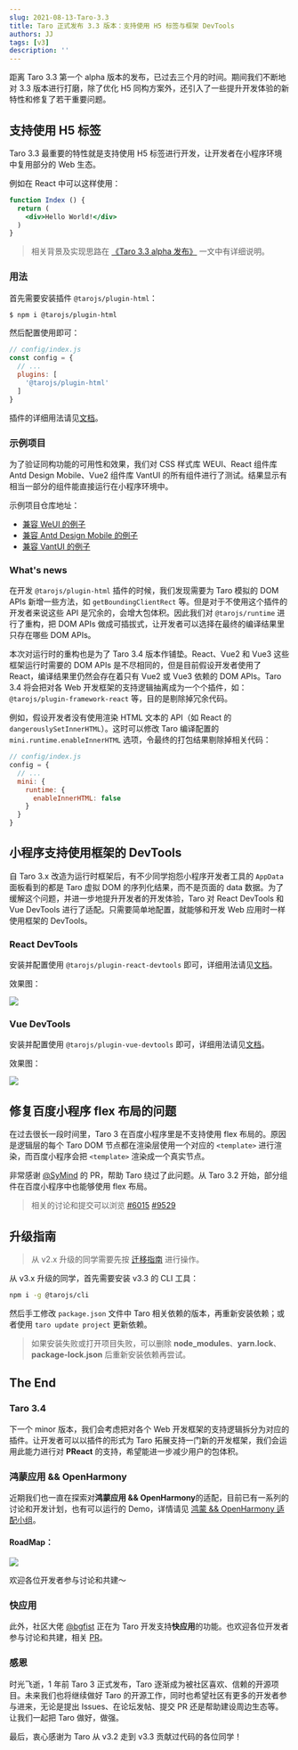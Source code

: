 ```yaml
---
slug: 2021-08-13-Taro-3.3
title: Taro 正式发布 3.3 版本：支持使用 H5 标签与框架 DevTools
authors: JJ
tags: [v3]
description: ''
---
```


距离 Taro 3.3 第一个 alpha 版本的发布，已过去三个月的时间。期间我们不断地对 3.3 版本进行打磨，除了优化 H5 同构方案外，还引入了一些提升开发体验的新特性和修复了若干重要问题。

## 支持使用 H5 标签

Taro 3.3 最重要的特性就是支持使用 H5 标签进行开发，让开发者在小程序环境中复用部分的 Web 生态。

例如在 React 中可以这样使用：

```jsx
function Index () {
  return (
    <div>Hello World!</div>
  )
}
```

> 相关背景及实现思路在 [《Taro 3.3 alpha 发布》](/blog/2021-04-22-Taro-3.3-alpha) 一文中有详细说明。

### 用法

首先需要安装插件 `@tarojs/plugin-html`：

```bash
$ npm i @tarojs/plugin-html
```

然后配置使用即可：

```js
// config/index.js
const config = {
  // ...
  plugins: [
    '@tarojs/plugin-html'
  ]
}
```

插件的详细用法请见[文档](/docs/use-h5)。

### 示例项目

为了验证同构功能的可用性和效果，我们对 CSS 样式库 WEUI、React 组件库 Antd Design Mobile、Vue2 组件库 VantUI 的所有组件进行了测试。结果显示有相当一部分的组件能直接运行在小程序环境中。

示例项目仓库地址：

- [兼容 WeUI 的例子](https://github.com/NervJS/taro-weui)
- [兼容 Antd Design Mobile 的例子](https://github.com/NervJS/taro-antd-mobile)
- [兼容 VantUI 的例子](https://github.com/NervJS/taro-vant)

### What's news

在开发 `@tarojs/plugin-html` 插件的时候，我们发现需要为 Taro 模拟的 DOM APIs 新增一些方法，如 `getBoundingClientRect` 等。但是对于不使用这个插件的开发者来说这些 API 是冗余的，会增大包体积。因此我们对 `@tarojs/runtime` 进行了重构，把 DOM APIs 做成可插拔式，让开发者可以选择在最终的编译结果里只存在哪些 DOM APIs。

本次对运行时的重构也是为了 Taro 3.4 版本作铺垫。React、Vue2 和 Vue3 这些框架运行时需要的 DOM APIs 是不尽相同的，但是目前假设开发者使用了 React，编译结果里仍然会存在着只有 Vue2 或 Vue3 依赖的 DOM APIs。Taro 3.4 将会把对各 Web 开发框架的支持逻辑抽离成为一个个插件，如：`@tarojs/plugin-framework-react` 等，目的是剔除掉冗余代码。

例如，假设开发者没有使用渲染 HTML 文本的 API（如 React 的 `dangerouslySetInnerHTML`）。这时可以修改 Taro 编译配置的 `mini.runtime.enableInnerHTML` 选项，令最终的打包结果剔除掉相关代码：

```js
// config/index.js
config = {
  // ...
  mini: {
    runtime: {
      enableInnerHTML: false
    }
  }
}
```

## 小程序支持使用框架的 DevTools

自 Taro 3.x 改造为运行时框架后，有不少同学抱怨小程序开发者工具的 `AppData` 面板看到的都是 Taro 虚拟 DOM 的序列化结果，而不是页面的 data 数据。为了缓解这个问题，并进一步地提升开发者的开发体验，Taro 对 React DevTools 和 Vue DevTools 进行了适配。只需要简单地配置，就能够和开发 Web 应用时一样使用框架的 DevTools。

### React DevTools

安装并配置使用 `@tarojs/plugin-react-devtools` 即可，详细用法请见[文档](/docs/react-devtools)。

效果图：

![](https://storage.360buyimg.com/cjj-pub-images/react-devtools.png)

### Vue DevTools

安装并配置使用 `@tarojs/plugin-vue-devtools` 即可，详细用法请见[文档](/docs/vue-devtools)。

效果图：

![](https://storage.360buyimg.com/cjj-pub-images/vue-devtools.png)

## 修复百度小程序 flex 布局的问题

在过去很长一段时间里，Taro 3 在百度小程序里是不支持使用 flex 布局的。原因是逻辑层的每个 Taro DOM 节点都在渲染层使用一个对应的 `<template>` 进行渲染，而百度小程序会把 `<template>` 渲染成一个真实节点。

非常感谢 [@SyMind](https://github.com/SyMind) 的 PR，帮助 Taro 绕过了此问题。从 Taro 3.2 开始，部分组件在百度小程序中也能够使用 flex 布局。

> 相关的讨论和提交可以浏览 [#6015](https://github.com/NervJS/taro/issues/6015) [#9529](https://github.com/NervJS/taro/pull/9529)

## 升级指南

> 从 v2.x 升级的同学需要先按 [迁移指南](/docs/next/migration) 进行操作。

从 v3.x 升级的同学，首先需要安装 v3.3 的 CLI 工具：

```bash
npm i -g @tarojs/cli
```

然后手工修改 `package.json` 文件中 Taro 相关依赖的版本，再重新安装依赖；或者使用 `taro update project` 更新依赖。

> 如果安装失败或打开项目失败，可以删除 **node_modules**、**yarn.lock**、**package-lock.json** 后重新安装依赖再尝试。

## The End

### Taro 3.4

下一个 minor 版本，我们会考虑把对各个 Web 开发框架的支持逻辑拆分为对应的插件。让开发者可以以插件的形式为 Taro 拓展支持一门新的开发框架，我们会运用此能力进行对 **PReact** 的支持，希望能进一步减少用户的包体积。

### 鸿蒙应用 && OpenHarmony

近期我们也一直在探索对**鸿蒙应用 && OpenHarmony**的适配，目前已有一系列的讨论和开发计划，也有可以运行的 Demo，详情请见 [鸿蒙 && OpenHarmony 适配小组](https://github.com/NervJS/taro/discussions/categories/%E9%B8%BF%E8%92%99-openharmony-%E9%80%82%E9%85%8D%E5%B0%8F%E7%BB%84)。

#### RoadMap：

![](https://storage.360buyimg.com/cjj-pub-images/hos-roadmap.png)

欢迎各位开发者参与讨论和共建～

### 快应用

此外，社区大佬 [@bgfist](https://github.com/bgfist) 正在为 Taro 开发支持**快应用**的功能。也欢迎各位开发者参与讨论和共建，相关 [PR](https://github.com/NervJS/taro/pull/9743)。

### 感恩

时光飞逝，1 年前 Taro 3 正式发布，Taro 逐渐成为被社区喜欢、信赖的开源项目。未来我们也将继续做好 Taro 的开源工作，同时也希望社区有更多的开发者参与进来，无论是提出 Issues、在论坛发帖、提交 PR 还是帮助建设周边生态等。让我们一起把 Taro 做好，做强。

最后，衷心感谢为 Taro 从 v3.2 走到 v3.3 贡献过代码的各位同学！

